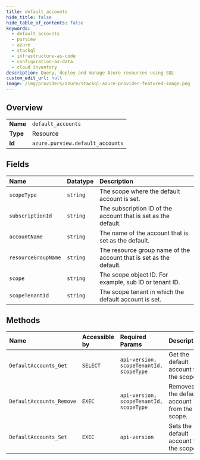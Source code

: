 ```yaml
---
title: default_accounts
hide_title: false
hide_table_of_contents: false
keywords:
  - default_accounts
  - purview
  - azure    
  - stackql
  - infrastructure-as-code
  - configuration-as-data
  - cloud inventory
description: Query, deploy and manage Azure resources using SQL
custom_edit_url: null
image: /img/providers/azure/stackql-azure-provider-featured-image.png
---
```

  
    

## Overview
<table><tbody>
<tr><td><b>Name</b></td><td><code>default_accounts</code></td></tr>
<tr><td><b>Type</b></td><td>Resource</td></tr>
<tr><td><b>Id</b></td><td><code>azure.purview.default_accounts</code></td></tr>
</tbody></table>

## Fields
| Name | Datatype | Description |
|:-----|:---------|:------------|
| `scopeType` | `string` | The scope where the default account is set. |
| `subscriptionId` | `string` | The subscription ID of the account that is set as the default. |
| `accountName` | `string` | The name of the account that is set as the default. |
| `resourceGroupName` | `string` | The resource group name of the account that is set as the default. |
| `scope` | `string` | The scope object ID. For example, sub ID or tenant ID. |
| `scopeTenantId` | `string` | The scope tenant in which the default account is set. |
## Methods
| Name | Accessible by | Required Params | Description |
|:-----|:--------------|:----------------|:------------|
| `DefaultAccounts_Get` | `SELECT` | `api-version, scopeTenantId, scopeType` | Get the default account for the scope. |
| `DefaultAccounts_Remove` | `EXEC` | `api-version, scopeTenantId, scopeType` | Removes the default account from the scope. |
| `DefaultAccounts_Set` | `EXEC` | `api-version` | Sets the default account for the scope. |
